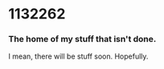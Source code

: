 <h1>1132262</h1>
<h3>The home of my stuff that isn't done.</h3>

I mean, there will be stuff soon. Hopefully.
